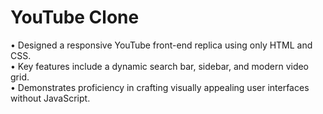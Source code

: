 # YouTube Clone

• Designed a responsive YouTube front-end replica using only HTML and CSS.  
• Key features include a dynamic search bar, sidebar, and modern video grid.  
• Demonstrates proficiency in crafting visually appealing user interfaces without JavaScript.
